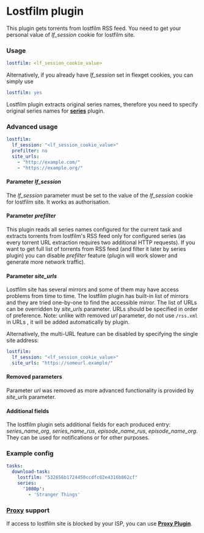# Lostfilm plugin
This plugin gets torrents from lostfilm RSS feed. You need to get your personal value of *lf_session* cookie for lostfilm site.

### Usage

``` yaml
lostfilm: <lf_session_cookie_value>
```
Alternatively, if you already have *lf_session* set in flexget cookies, you can simply use
``` yaml
lostfilm: yes
```
Lostfilm plugin extracts original series names, therefore you need to specify original series names for [**series**](https://flexget.com/Plugins/series) plugin.
### Advanced usage
``` yaml
lostfilm:
  lf_session: "<lf_session_cookie_value>"
  prefilter: no
  site_urls:
    - "http://example.com/"
    - "https://example.org/"
```
#### Parameter *lf_session*
The *lf_session* parameter must be set to the value of the *lf_session* cookie for lostfilm site. It works as authorisation.
#### Parameter *prefilter*
This plugin reads all series names configured for the current task and extracts torrents from lostfilm's RSS feed only for configured series (as every torrent URL extraction requires two additional HTTP requests). If you want to get full list of torrents from RSS feed (and filter it later by series plugin) you can disable _prefilter_ feature (plugin will work slower and generate more network traffic).
#### Parameter *site_urls*
Lostfilm site has several mirrors and some of them may have access problems from time to time. The lostfilm plugin has built-in list of mirrors and they are tried one-by-one to find the accessible mirror. The list of URLs can be overridden by *site_urls* parameter. URLs should be specified in order of preference. Note: unlike with removed *url* parameter, do not use `/rss.xml` in URLs , it will be added automatically by plugin.

Alternatively, the multi-URL feature can be disabled by specifying the single site address:
``` yaml
lostfilm:
  lf_session: "<lf_session_cookie_value>"
  site_urls: "https://someurl.example/"
```
#### Removed parameters
Parameter *url* was removed as more advanced functionality is provided by *site_urls* parameter.
#### Additional fields
The lostfilm plugin sets additional fields for each produced entry: *series_name_org*, *series_name_rus*, *episode_name_rus*, *episode_name_org*. They can be used for notifications or for other purposes.

### Example config
``` yaml
tasks:
  download-task:
    lostfilm: "532656b1724450ccdfc62e4316b862cf"
    series:
      '1080p':
        - 'Stranger Things'
```
### [Proxy](https://flexget.com/Plugins/proxy) support
If access to lostfilm site is blocked by your ISP, you can use [**Proxy Plugin**](https://flexget.com/Plugins/proxy).
